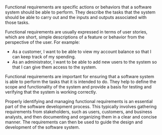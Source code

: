 Functional requirements are specific actions or behaviors that a software system should be able to perform. They describe the tasks that the system should be able to carry out and the inputs and outputs associated with those tasks.

Functional requirements are usually expressed in terms of user stories, which are short, simple descriptions of a feature or behavior from the perspective of the user. For example:

-   As a customer, I want to be able to view my account balance so that I can keep track of my spending.
-   As an administrator, I want to be able to add new users to the system so that I can give them access to the system.

Functional requirements are important for ensuring that a software system is able to perform the tasks that it is intended to do. They help to define the scope and functionality of the system and provide a basis for testing and verifying that the system is working correctly.

Properly identifying and managing functional requirements is an essential part of the software development process. This typically involves gathering requirements from stakeholders, such as users, customers, and business analysts, and then documenting and organizing them in a clear and concise manner. The requirements can then be used to guide the design and development of the software system.